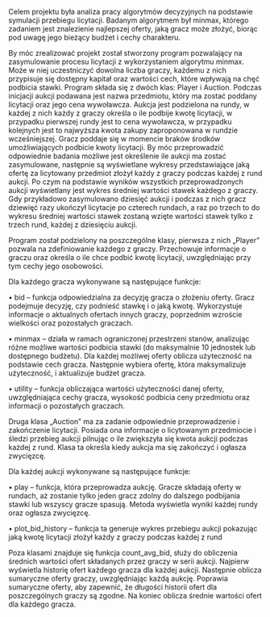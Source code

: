 Celem projektu była analiza pracy algorytmów decyzyjnych na podstawie symulacji przebiegu licytacji. Badanym algorytmem był minmax, którego zadaniem jest znalezienie najlepszej oferty, jaką gracz może złożyć, biorąc pod uwagę jego bieżący budżet i cechy charakteru. 

By móc zrealizować projekt został stworzony program pozwalający na zasymulowanie procesu licytacji z wykorzystaniem algorytmu minmax. Może w niej uczestniczyć dowolna liczba graczy, każdemu z nich przypisuje się dostępny kapitał oraz wartości cech, które wpływają na chęć podbicia stawki. Program składa się z dwóch klas: Player i Auction. Podczas inicjacji aukcji podawana jest nazwa przedmiotu, który ma zostać poddany licytacji oraz jego cena wywoławcza. Aukcja jest podzielona na rundy, w każdej z nich każdy z graczy określa o ile podbije kwotę licytacji, w przypadku pierwszej rundy jest to cena wywoławcza, w przypadku kolejnych jest to najwyższa kwota zakupy zaproponowana w rundzie wcześniejszej. Gracz poddaje się w momencie braków środków umożliwiających podbicie kwoty licytacji. By móc przeprowadzić odpowiednie badania możliwe jest określenie ile aukcji ma zostać zasymulowane, następnie są wyświetlane wykresy przedstawiające jaką ofertę za licytowany przedmiot złożył każdy z graczy podczas każdej z rund aukcji. Po czym na podstawie wyników wszystkich przeprowadzonych aukcji wyświetlany jest wykres średniej wartości stawek każdego z graczy. Gdy przykładowo zasymulowano dziesięć aukcji i podczas z nich gracz dziewięć razy ukończył licytacje po czterech rundach, a raz po trzech to do wykresu średniej wartości stawek zostaną wzięte wartości stawek tylko z trzech rund, każdej z dziesięciu aukcji.

Program został podzielony na poszczególne klasy, pierwsza z nich „Player” pozwala na zdefiniowanie każdego z graczy. Przechowuje informacje o graczu oraz określa o ile chce podbić kwotę licytacji, uwzględniając przy tym cechy jego osobowości.

Dla każdego gracza wykonywane są następujące funkcje:

•	bid – funkcja odpowiedzialna za decyzję gracza o złożeniu oferty. Gracz podejmuje decyzję, czy podnieść stawkę i o jaką kwotę. Wykorzystuje informacje o aktualnych ofertach innych graczy, poprzednim wzroście wielkości oraz pozostałych graczach.

•	minmax – działa w ramach ograniczonej przestrzeni stanów, analizując różne możliwe wartości podbicia stawki (do maksymalnie 10 jednostek lub dostępnego budżetu). Dla każdej możliwej oferty oblicza użyteczność na podstawie cech gracza. Następnie wybiera ofertę, która maksymalizuje użyteczność, i aktualizuje budżet gracza.

•	utility – funkcja obliczająca wartości użyteczności danej oferty, uwzględniająca cechy gracza, wysokość podbicia ceny przedmiotu oraz informacji o pozostałych graczach.

Druga klasa „Auction” ma za zadanie odpowiednie przeprowadzenie i zakończenie licytacji. Posiada ona informacje o licytowanym przedmiocie i śledzi przebieg aukcji pilnując o ile zwiększyła się kwota aukcji podczas każdej z rund. Klasa ta określa kiedy aukcja ma się zakończyć i ogłasza zwycięzcę.

Dla każdej aukcji wykonywane są następujące funkcje:

•	play – funkcja, która przeprowadza aukcję. Gracze składają oferty w rundach, aż zostanie tylko jeden gracz zdolny do dalszego podbijania stawki lub wszyscy gracze spasują. Metoda wyświetla wyniki każdej rundy oraz ogłasza zwycięzcę.

•	plot_bid_history – funkcja ta generuje wykres przebiegu aukcji pokazując jaką kwotę licytacji złożył każdy z graczy podczas każdej z rund 

Poza klasami znajduje się funkcja count_avg_bid, służy do obliczenia średnich wartości ofert składanych przez graczy w serii aukcji. Najpierw wyświetla historię ofert każdego gracza dla każdej aukcji. Następnie oblicza sumaryczne oferty graczy, uwzględniając każdą aukcję. Poprawia sumaryczne oferty, aby zapewnić, że długości historii ofert dla poszczególnych graczy są zgodne. Na koniec oblicza średnie wartości ofert dla każdego gracza.
